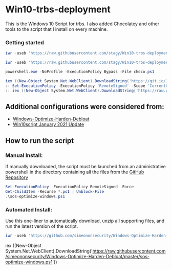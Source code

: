 # Win10-trbs-deployment

This is the Windows 10 Script for trbs. I also added Chocolatey and other tools to the script that I install on every machine.

### Getting started

```powershell
iwr -useb 'https://raw.githubusercontent.com/stagy/Win10-trbs-deployment/main/choco.ps1'|iex

iwr -useb 'https://raw.githubusercontent.com/stagy/Win10-trbs-deployment/main/cleaner.ps1'|iex
```

```powershell
powershell.exe -NoProfile -ExecutionPolicy Bypass -File choco.ps1

iex ((New-Object System.Net.WebClient).DownloadString('https://git.io/JJ8R4'))
:: Set-ExecutionPolicy -ExecutionPolicy 'RemoteSigned' -Scope 'CurrentUser'
:: iex ((New-Object System.Net.WebClient).DownloadString('https://raw.githubusercontent.com/stagy/Win10-trbs-deployment/main/choco.ps1'))

```

## Additional configurations were considered from:

- [Windows-Optimize-Harden-Debloat
  ](https://github.com/simeononsecurity/Windows-Optimize-Harden-Debloat/)
- [Win10script January 2021 Update
  ](https://github.com/ChrisTitusTech/win10script)

## How to run the script

### Manual Install:

If manually downloaded, the script must be launched from an administrative powershell in the directory containing all the files from the [GitHub Repository](https://github.com/simeononsecurity/Windows-Optimize-Harden-Debloat)

```powershell
Set-ExecutionPolicy -ExecutionPolicy RemoteSigned -Force
Get-ChildItem -Recurse *.ps1 | Unblock-File
.\sos-optimize-windows.ps1
```

### Automated Install:

Use this one-liner to automatically download, unzip all supporting files, and run the latest version of the script.

```powershell
iwr -useb 'https://github.com/simeononsecurity/Windows-Optimize-Harden-Debloat/blob/master/sos-optimize-windows.ps1'|iex
```

iex ((New-Object System.Net.WebClient).DownloadString('https://raw.githubusercontent.com/simeononsecurity/Windows-Optimize-Harden-Debloat/master/sos-optimize-windows.ps1'))
